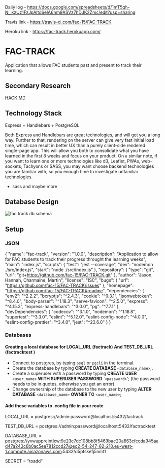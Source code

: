 Daily log - https://docs.google.com/spreadsheets/d/1mT5qh-N_ikzUz1FzJpAItd6elA6nm9ASVz7hDJK2Zmc/edit?usp=sharing

Travis link - https://travis-ci.com/fac-15/FAC-TRACK

Heroku link - https://fac-track.herokuapp.com/


# FAC-TRACK
Application that allows FAC students past and present to track their learning.

## Secondary Research
[HACK MD](https://hackmd.io/8j2s6VgTR7ideCsk9rD7ng?both)


## Technology Stack 

Express + Handlebars + PostgreSQL

Both Express and Handlebars are great technologies, and will get you a long way. Further to that, rendering on the server can give very fast initial load time, which can result in better UX than a purely client-side rendered single-page app.
This will allow you both to consolidate what you have learned in the first 8 weeks and focus on your product.
On a similar note, if you want to learn one or more technologies like d3, Leaflet, PWAs, web-sockets, Tachyons or SASS, you may want choose backend technologies you are familiar with, so you enough time to investigate unfamiliar technologies.

+ sass and maybe more

## Database Design 

![fac track db schema](https://user-images.githubusercontent.com/39189687/51178718-65f4be00-18bb-11e9-9b51-058bb82786bc.jpeg)



## Setup

### JSON

{
  "name": "fac-track",
  "version": "1.0.0",
  "description": "Application to allow for FAC students to track their progress throught the learning weeks",
  "main": "index.js",
  "scripts": {
    "test": "jest --coverage",
    "dev": "nodemon ./src/index.js",
    "start": "node ./src/index.js"
  },
  "repository": {
    "type": "git",
    "url": "git+https://github.com/fac-15/FAC-TRACK.git"
  },
  "author": "Jason, Hannah, Charmaine, Martin",
  "license": "ISC",
  "bugs": {
    "url": "https://github.com/fac-15/FAC-TRACK/issues"
  },
  "homepage": "https://github.com/fac-15/FAC-TRACK#readme",
  "dependencies": {
    "env2": "^2.2.2",
    "bcryptjs": "^2.4.3",
    "cookie": "^0.3.1",
    "jsonwebtoken": "^8.4.0",
    "body-parser": "^1.18.3",
    "serve-favicon": "^2.5.0",
    "express": "^4.15.3",
    "express-handlebars": "^3.0.0",
    "pg": "^7.7.1"
  },
  "devDependencies": {
    "codecov": "^3.1.0",
    "nodemon": "^1.18.8",
    "supertest": "^3.3.0",
    "eslint": "^5.12.0",
    "eslint-config-node": "^4.0.0",
    "eslint-config-prettier": "^3.4.0",
    "jest": "^23.6.0"
  }
}

### Databases

#### Creating a local database for LOCAL_URL (factrack) And TEST_DB_URL (factracktest )
- Connect to postgres, by typing `psql` or `pgcli` in the terminal.
- Create the database by typing **CREATE DATABASE** `<database_name>`;.
- Create a superuser with a password by typing **CREATE USER** `<user_name>` **WITH SUPERUSER PASSWORD** '`<password>`'; (the password needs to be in quotes, otherwise you get an error).
- Change ownership of the database to the new user by typing **ALTER DATABASE** `<database_name>` **OWNER TO** `<user_name>`;

#### Add these variables to .config file in your route

LOCAL_URL = postgres://admin:password@localhost:5432/factrack

TEST_DB_URL = postgres://admin:password@localhost:5432/factracktest

DATABASE_URL = postgres://yvwuppreintlxw:9e23c7dc108bb8f5469bac20a863cfccda945aad47a243c6b0ac5ee7812ccd27@ec2-54-247-82-210.eu-west-1.compute.amazonaws.com:5432/d5ptskefj5nmt1

SECRET = "toadd"

